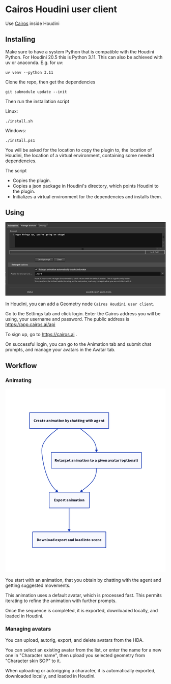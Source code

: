 # Cairos Houdini user client

Use [Cairos](https://cairos.ai) inside Houdini

## Installing
Make sure to have a system Python that is compatible with the Houdini Python. For Houdini 20.5 this is Python 3.11. This can also be achieved with uv or anaconda. E.g. for uv:
``` shell
uv venv --python 3.11
```

Clone the repo, then get the dependencies
``` shell
git submodule update --init
```

Then run the installation script

Linux:
```
./install.sh
```

Windows:
```
./install.ps1
```

You will be asked for the location to copy the plugin to, the location of Houdini, the location of a virtual environment, containing some needed dependencies.

The script
- Copies the plugin.
- Copies a json package in Houdini's directory, which points Houdini to the plugin.
- Initializes a virtual environment for the dependencies and installs them.

## Using

![Cairos HDA](./screenshot-cairos-hda.png)

In Houdini, you can add a Geometry node `Cairos Houdini user client`.

Go to the Settings tab and click login. Enter the Cairos address you will be using, your username and password. The public address is https://app.cairos.ai/api

To sign up, go to https://cairos.ai .

On successful login, you can go to the Animation tab and submit chat prompts, and manage your avatars in the Avatar tab.

## Workflow

### Animating

![Workflow overview](./cairos-houdini-user-workflow.png)

You start with an animation, that you obtain by chatting with the agent and getting suggested movements.

This animation uses a default avatar, which is processed fast. This permits iterating to refine the animation with further prompts.

Once the sequence is completed, it is exported, downloaded locally, and loaded in Houdini.

### Managing avatars
You can upload, autorig, export, and delete avatars from the HDA.

You can select an existing avatar from the list, or enter the name for a new one in "Character name", then upload you selected geometry from "Character skin SOP" to it.

When uploading or autorigging a character, it is automatically exported, downloaded locally, and loaded in Houdini.
